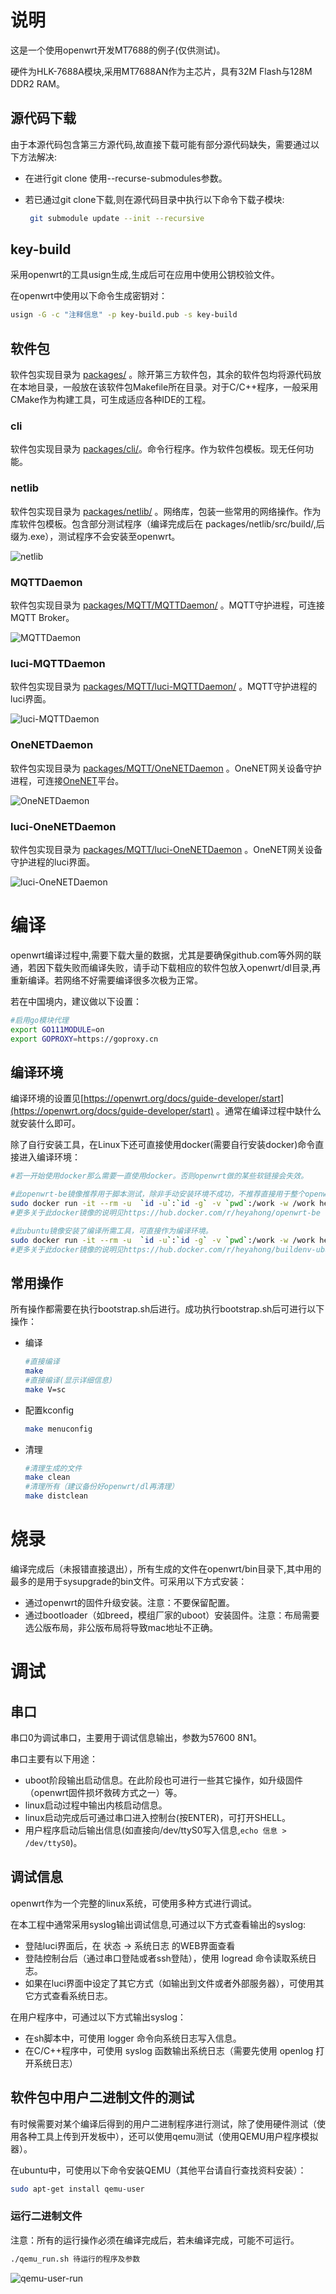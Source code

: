 # 说明

这是一个使用openwrt开发MT7688的例子(仅供测试)。

硬件为HLK-7688A模块,采用MT7688AN作为主芯片，具有32M Flash与128M DDR2 RAM。

## 源代码下载

由于本源代码包含第三方源代码,故直接下载可能有部分源代码缺失，需要通过以下方法解决:

- 在进行git clone 使用--recurse-submodules参数。

- 若已通过git clone下载,则在源代码目录中执行以下命令下载子模块:

  ```bash
   git submodule update --init --recursive
  ```

## key-build

采用openwrt的工具usign生成,生成后可在应用中使用公钥校验文件。

在openwrt中使用以下命令生成密钥对：

```bash
usign -G -c "注释信息" -p key-build.pub -s key-build
```

## 软件包

软件包实现目录为 [packages/](packages/) 。除开第三方软件包，其余的软件包均将源代码放在本地目录，一般放在该软件包Makefile所在目录。对于C/C++程序，一般采用CMake作为构建工具，可生成适应各种IDE的工程。

### cli

软件包实现目录为 [packages/cli/](packages/cli/)。命令行程序。作为软件包模板。现无任何功能。

### netlib

软件包实现目录为 [packages/netlib/](packages/netlib/) 。网络库，包装一些常用的网络操作。作为库软件包模板。包含部分测试程序（编译完成后在 packages/netlib/src/build/,后缀为.exe），测试程序不会安装至openwrt。

![netlib](doc/image/netlib.png)

### MQTTDaemon

软件包实现目录为 [packages/MQTT/MQTTDaemon/](packages/MQTT/MQTTDaemon/) 。MQTT守护进程，可连接MQTT Broker。

![MQTTDaemon](doc/image/MQTTDaemon.png)

### luci-MQTTDaemon

软件包实现目录为 [packages/MQTT/luci-MQTTDaemon/](packages/MQTT/luci-MQTTDaemon/) 。MQTT守护进程的luci界面。

![luci-MQTTDaemon](doc/image/luci-MQTTDaemon.png)



### OneNETDaemon

软件包实现目录为 [packages/MQTT/OneNETDaemon](packages/MQTT/OneNETDaemon) 。OneNET网关设备守护进程，可连接[OneNET](https://open.iot.10086.cn/)平台。

![OneNETDaemon](doc/image/OneNETDaemon.png)

### luci-OneNETDaemon

软件包实现目录为 [packages/MQTT/luci-OneNETDaemon](packages/MQTT/luci-OneNETDaemon) 。OneNET网关设备守护进程的luci界面。

![luci-OneNETDaemon](doc/image/luci-OneNETDaemon.png)

# 编译

openwrt编译过程中,需要下载大量的数据，尤其是要确保github.com等外网的联通，若因下载失败而编译失败，请手动下载相应的软件包放入openwrt/dl目录,再重新编译。若网络不好需要编译很多次极为正常。

若在中国境内，建议做以下设置：

```bash
#启用go模块代理
export GO111MODULE=on
export GOPROXY=https://goproxy.cn
```

## 编译环境

编译环境的设置见[https://openwrt.org/docs/guide-developer/start](https://openwrt.org/docs/guide-developer/start) 。通常在编译过程中缺什么就安装什么即可。

除了自行安装工具，在Linux下还可直接使用docker(需要自行安装docker)命令直接进入编译环境：

```bash
#若一开始使用docker那么需要一直使用docker。否则openwrt做的某些软链接会失效。

#此openwrt-be镜像推荐用于脚本测试，除非手动安装环境不成功，不推荐直接用于整个openwrt的编译，推荐使用ubuntu镜像。
sudo docker run -it --rm -u  `id -u`:`id -g` -v `pwd`:/work -w /work heyahong/openwrt-be:22.03 /bin/bash
#更多关于此docker镜像的说明见https://hub.docker.com/r/heyahong/openwrt-be

#此ubuntu镜像安装了编译所需工具，可直接作为编译环境。
sudo docker run -it --rm -u  `id -u`:`id -g` -v `pwd`:/work -w /work heyahong/buildenv-ubuntu22.04:base
#更多关于此docker镜像的说明见https://hub.docker.com/r/heyahong/buildenv-ubuntu22.04

```

## 常用操作

所有操作都需要在执行bootstrap.sh后进行。成功执行bootstrap.sh后可进行以下操作：

- 编译

  ```bash
  #直接编译
  make 
  #直接编译(显示详细信息)
  make V=sc
  ```

- 配置kconfig

  ```bash
  make menuconfig
  ```

- 清理

  ```bash
  #清理生成的文件
  make clean
  #清理所有（建议备份好openwrt/dl再清理）
  make distclean
  ```

# 烧录

编译完成后（未报错直接退出），所有生成的文件在openwrt/bin目录下,其中用的最多的是用于sysupgrade的bin文件。可采用以下方式安装：

- 通过openwrt的固件升级安装。注意：不要保留配置。
- 通过bootloader（如breed，模组厂家的uboot）安装固件。注意：布局需要选公版布局，非公版布局将导致mac地址不正确。

# 调试

## 串口

串口0为调试串口，主要用于调试信息输出，参数为57600 8N1。

串口主要有以下用途：

- uboot阶段输出启动信息。在此阶段也可进行一些其它操作，如升级固件（openwrt固件损坏救砖方式之一）等。
- linux启动过程中输出内核启动信息。
- linux启动完成后可通过串口进入控制台(按ENTER)，可打开SHELL。
- 用户程序启动后输出信息(如直接向/dev/ttyS0写入信息,`echo 信息 > /dev/ttyS0`)。

## 调试信息

openwrt作为一个完整的linux系统，可使用多种方式进行调试。

在本工程中通常采用syslog输出调试信息,可通过以下方式查看输出的syslog:

- 登陆luci界面后，在 状态 -> 系统日志 的WEB界面查看
- 登陆控制台后（通过串口登陆或者ssh登陆），使用 logread 命令读取系统日志。
- 如果在luci界面中设定了其它方式（如输出到文件或者外部服务器），可使用其它方式查看系统日志。

在用户程序中，可通过以下方式输出syslog：

- 在sh脚本中，可使用 logger 命令向系统日志写入信息。
- 在C/C++程序中，可使用 syslog 函数输出系统日志（需要先使用 openlog 打开系统日志）



## 软件包中用户二进制文件的测试

有时候需要对某个编译后得到的用户二进制程序进行测试，除了使用硬件测试（使用各种工具上传到开发板中），还可以使用qemu测试（使用QEMU用户程序模拟器）。

在ubuntu中，可使用以下命令安装QEMU（其他平台请自行查找资料安装）：

```bash
sudo apt-get install qemu-user
```

### 运行二进制文件

注意：所有的运行操作必须在编译完成后，若未编译完成，可能不可运行。

```bash
./qemu_run.sh 待运行的程序及参数
```

![qemu-user-run](doc/image/qemu-user-run.png)
